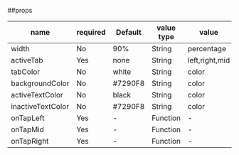 ##props

| name              | required | Default | value type | value          |
| ----------------- | -------- | ------- | ---------- | -------------- |
| width             | No       | 90%     | String     | percentage     |
| activeTab         | Yes      | none    | String     | left,right,mid |
| tabColor          | No       | white   | String     | color          |
| backgroundColor   | No       | #7290F8 | String     | color          |
| activeTextColor   | No       | black   | String     | color          |
| inactiveTextColor | No       | #7290F8 | String     | color          |
| onTapLeft         | Yes      | -       | Function   | -              |
| onTapMid          | Yes      | -       | Function   | -              |
| onTapRight        | Yes      | -       | Function   | -              |
